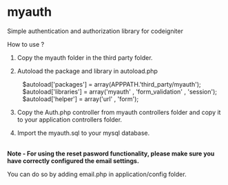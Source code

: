 # myauth
Simple authentication and authorization library for codeigniter


How to use ?

1. Copy the myauth folder in the third party folder.


2. Autoload the package and library in autoload.php <br>

      &nbsp;&nbsp; $autoload['packages'] = array(APPPATH.'third_party/myauth'); <br>
      &nbsp;&nbsp; $autoload['libraries'] = array('myauth' , 'form_validation' , 'session'); <br>
      &nbsp;&nbsp; $autoload['helper'] = array('url' , 'form'); <br>



3. Copy the Auth.php controller from myauth controllers folder and copy it to your application controllers folder.


4. Import the myauth.sql to your mysql database.
<br><br>

<strong>Note - For using the reset pasword functionality, please make sure you have correctly configured the email settings.</strong>

You can do so by adding email.php in application/config folder.
